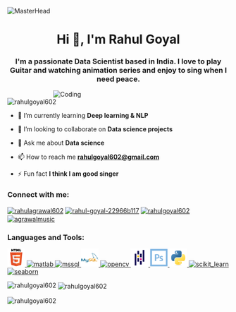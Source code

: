 ![MasterHead](https://static.pingcap.com/files/2022/12/05072707/chatGPT-GitHub-banner.jpg)
<h1 align="center">Hi 👋, I'm Rahul Goyal</h1>
<h3 align="center">I'm a passionate Data Scientist based in India. I love to play Guitar and watching animation series and enjoy to sing when I need peace.</h3>
<img align="right" alt="Coding" width="400" src="https://img.freepik.com/free-vector/data-inform-illustration-concept_114360-864.jpg">

<p align="left"> <img src="https://komarev.com/ghpvc/?username=rahulgoyal602&label=Profile%20views&color=0e75b6&style=flat" alt="rahulgoyal602" /> </p>



- 🌱 I’m currently learning **Deep learning & NLP**

- 👯 I’m looking to collaborate on **Data science projects**

- 💬 Ask me about **Data science**

- 📫 How to reach me **rahulgoyal602@gmail.com**

- ⚡ Fun fact **I think I am good singer**

<h3 align="left">Connect with me:</h3>
<p align="left">
<a href="https://twitter.com/rahulagrawal602" target="blank"><img align="center" src="https://raw.githubusercontent.com/rahuldkjain/github-profile-readme-generator/master/src/images/icons/Social/twitter.svg" alt="rahulagrawal602" height="30" width="40" /></a>
<a href="https://linkedin.com/in/rahul-goyal-22966b117" target="blank"><img align="center" src="https://raw.githubusercontent.com/rahuldkjain/github-profile-readme-generator/master/src/images/icons/Social/linked-in-alt.svg" alt="rahul-goyal-22966b117" height="30" width="40" /></a>
<a href="https://fb.com/rahulgoyal602" target="blank"><img align="center" src="https://raw.githubusercontent.com/rahuldkjain/github-profile-readme-generator/master/src/images/icons/Social/facebook.svg" alt="rahulgoyal602" height="30" width="40" /></a>
<a href="https://instagram.com/agrawalmusic" target="blank"><img align="center" src="https://raw.githubusercontent.com/rahuldkjain/github-profile-readme-generator/master/src/images/icons/Social/instagram.svg" alt="agrawalmusic" height="30" width="40" /></a>
</p>

<h3 align="left">Languages and Tools:</h3>
<p align="left"> <a href="https://www.w3.org/html/" target="_blank" rel="noreferrer"> <img src="https://raw.githubusercontent.com/devicons/devicon/master/icons/html5/html5-original-wordmark.svg" alt="html5" width="40" height="40"/> </a> <a href="https://www.mathworks.com/" target="_blank" rel="noreferrer"> <img src="https://upload.wikimedia.org/wikipedia/commons/2/21/Matlab_Logo.png" alt="matlab" width="40" height="40"/> </a> <a href="https://www.microsoft.com/en-us/sql-server" target="_blank" rel="noreferrer"> <img src="https://www.svgrepo.com/show/303229/microsoft-sql-server-logo.svg" alt="mssql" width="40" height="40"/> </a> <a href="https://www.mysql.com/" target="_blank" rel="noreferrer"> <img src="https://raw.githubusercontent.com/devicons/devicon/master/icons/mysql/mysql-original-wordmark.svg" alt="mysql" width="40" height="40"/> </a> <a href="https://opencv.org/" target="_blank" rel="noreferrer"> <img src="https://www.vectorlogo.zone/logos/opencv/opencv-icon.svg" alt="opencv" width="40" height="40"/> </a> <a href="https://pandas.pydata.org/" target="_blank" rel="noreferrer"> <img src="https://raw.githubusercontent.com/devicons/devicon/2ae2a900d2f041da66e950e4d48052658d850630/icons/pandas/pandas-original.svg" alt="pandas" width="40" height="40"/> </a> <a href="https://www.photoshop.com/en" target="_blank" rel="noreferrer"> <img src="https://raw.githubusercontent.com/devicons/devicon/master/icons/photoshop/photoshop-line.svg" alt="photoshop" width="40" height="40"/> </a> <a href="https://www.python.org" target="_blank" rel="noreferrer"> <img src="https://raw.githubusercontent.com/devicons/devicon/master/icons/python/python-original.svg" alt="python" width="40" height="40"/> </a> <a href="https://scikit-learn.org/" target="_blank" rel="noreferrer"> <img src="https://upload.wikimedia.org/wikipedia/commons/0/05/Scikit_learn_logo_small.svg" alt="scikit_learn" width="40" height="40"/> </a> <a href="https://seaborn.pydata.org/" target="_blank" rel="noreferrer"> <img src="https://seaborn.pydata.org/_images/logo-mark-lightbg.svg" alt="seaborn" width="40" height="40"/> </a> </p>

<p><img align="left" src="https://github-readme-stats.vercel.app/api/top-langs?username=rahulgoyal602&show_icons=true&locale=en&layout=compact" alt="rahulgoyal602" /></p>

<p>&nbsp;<img align="center" src="https://github-readme-stats.vercel.app/api?username=rahulgoyal602&show_icons=true&locale=en" alt="rahulgoyal602" /></p>

<p><img align="center" src="https://github-readme-streak-stats.herokuapp.com/?user=rahulgoyal602&" alt="rahulgoyal602" /></p>
